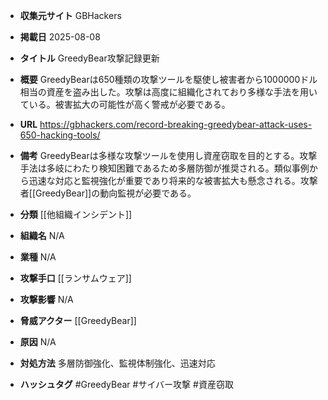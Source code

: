 - **収集元サイト**
GBHackers

- **掲載日**
2025-08-08

- **タイトル**
GreedyBear攻撃記録更新

- **概要**
GreedyBearは650種類の攻撃ツールを駆使し被害者から1000000ドル相当の資産を盗み出した。攻撃は高度に組織化されており多様な手法を用いている。被害拡大の可能性が高く警戒が必要である。

- **URL**
https://gbhackers.com/record-breaking-greedybear-attack-uses-650-hacking-tools/

- **備考**
GreedyBearは多様な攻撃ツールを使用し資産窃取を目的とする。攻撃手法は多岐にわたり検知困難であるため多層防御が推奨される。類似事例から迅速な対応と監視強化が重要であり将来的な被害拡大も懸念される。攻撃者[[GreedyBear]]の動向監視が必要である。

- **分類**
[[他組織インシデント]]

- **組織名**
N/A

- **業種**
N/A

- **攻撃手口**
[[ランサムウェア]]

- **攻撃影響**
N/A

- **脅威アクター**
[[GreedyBear]]

- **原因**
N/A

- **対処方法**
多層防御強化、監視体制強化、迅速対応

- **ハッシュタグ**
#GreedyBear #サイバー攻撃 #資産窃取
